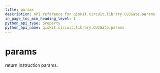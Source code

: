 ```yaml
---
title: params
description: API reference for qiskit.circuit.library.CU3Gate.params
in_page_toc_min_heading_level: 1
python_api_type: property
python_api_name: qiskit.circuit.library.CU3Gate.params
---
```


# params

return instruction params.


